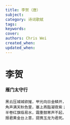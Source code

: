 ```yaml
---
title: 李贺（唐）
subject: 
category: 诗词歌赋
tags: 
keywords: 
cover: 
authors: Chris Wei
created_when: 
updated_when: 
---
```


# 李贺

#### 雁门太守行

```
黑云压城城欲摧，甲光向日金鳞开，
角声满天秋色里，塞上燕脂凝夜紫；
半卷红旗临易水，霜重鼓寒声不起，
报君黄金台上意，提携玉龙为君死。
```
